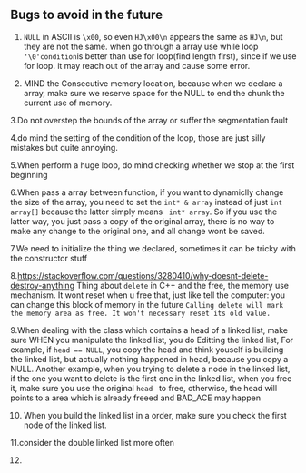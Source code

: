 Bugs to avoid in the future
---

1. `NULL` in ASCII is `\x00`, so even `HJ\x00\n` appears the same as `HJ\n`, but they are not the same.
when go through a array use while loop `'\0'condition`is better than use for loop(find length first), since if we use for loop. it may reach out of the array
and cause some error.

2. MIND the Consecutive memory location, because when we declare a array, make sure we reserve space for the NULL to end the chunk the current
use of memory.

3.Do not overstep the bounds of the array or suffer the segmentation fault 

4.do mind the setting of the condition of the loop, those are just silly mistakes but quite annoying.

5.When perform a huge loop, do mind checking whether we stop at the first beginning

6.When pass a array between function, if you want to dynamiclly change the size of the array, you need to set the `int* & array` instead of just `int array[]` because the latter simply means ` int* array`. So if you use the latter way, you just pass a copy of the original array, there is no way to make any change to the original one, and all change wont be saved.


7.We need to initialize the thing we declared, sometimes it can be tricky with the constructor stuff

8.https://stackoverflow.com/questions/3280410/why-doesnt-delete-destroy-anything
Thing about  `delete` in C++ and the free, the memory use mechanism.
It wont reset when u free that, just like tell the computer: you can change this block of memory in the future
`Calling delete will mark the memory area as free. It won't necessary reset its old value.`

9.When dealing with the class which contains a head of a linked list, make sure WHEN you manipulate the linked list, you do
Editting the linked list, For example, if `head == NULL`, you copy the head and think youself is building the linked list, but 
actually nothing happened in head, because you copy a NULL. Another example, when you trying to delete a node in the linked 
list, if the one you want to delete is the first one in the linked list, when you free it, make sure you use the original 
`head ` to free, otherwise, the head will points to a area which is already freeed and BAD_ACE may happen

10. When you build the linked list in a order, make sure you check the first node of the linked list.

11.consider the double linked list more often

12.
